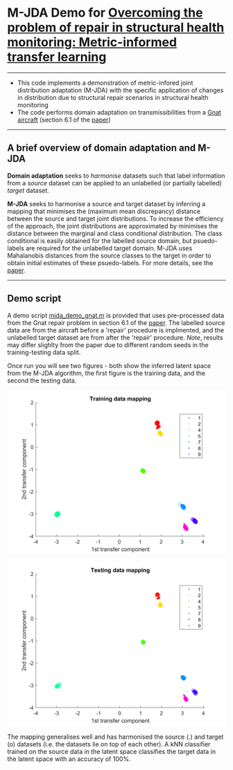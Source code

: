 # M-JDA Demo for [Overcoming the problem of repair in structural health monitoring: Metric-informed transfer learning](https://www.sciencedirect.com/science/article/pii/S0022460X21003175)

---

* This code implements a demonstration of metric-infored joint distribution adaptation (M-JDA) with the specific application of changes in distribution due to structural repair scenarios in structural health monitoring
* The code performs domain adaptation on transmissibilities from a [Gnat aircraft](https://doi.org/10.1006/jsvi.2002.5169) (section 6.1 of the [paper](https://www.sciencedirect.com/science/article/pii/S0022460X21003175))

---

## A brief overview of domain adaptation and M-JDA

**Domain adaptation** seeks to *harmonise* datasets such that label information from a *source* dataset can be applied to an unlabelled (or partially labelled) *target* dataset.

**M-JDA** seeks to harmonise a source and target dataset by inferring a mapping that minimises the (maximum mean discrepancy) distance between the source and target joint distributions. To increase the efficiency of the approach, the joint distributions are approximated by minimises the distance between the marginal and class conditional distribution. The class conditional is easily obtained for the labelled source domain, but psuedo-labels are required for the unlabelled target domain. M-JDA uses Mahalanobis distances from the source classes to the target in order to obtain initial estimates of these psuedo-labels. For more details, see the [paper](https://www.sciencedirect.com/science/article/pii/S0022460X21003175).

---

## Demo script

A demo script [mjda_demo_gnat.m](https://github.com/pagard/EngineeringTransferLearning/blob/main/demos/mjda_demo_gnat.m) is provided that uses pre-processed data from the Gnat repair problem in section 6.1 of the [paper](https://www.sciencedirect.com/science/article/pii/S0022460X21003175). The labelled source data are from the aircraft before a 'repair' procedure is implmented, and the unlabelled target dataset are from after the 'repair' procedure. *Note*, results may differ slighlty from the paper due to different random seeds in the training-testing data split.

Once run you will see two figures - both show the inferred latent space from the M-JDA algorithm, the first figure is the training data, and the second the testing data.

![figure1](figures/mjda_demo_gnat_fig1.png)

![figure2](figures/mjda_demo_gnat_fig2.png)

The mapping generalises well and has harmonised the source (.) and target (o) datasets (i.e. the datasets lie on top of each other). A kNN classifier trained on the source data in the latent space classifies the target data in the latent space with an accuracy of 100%.